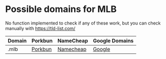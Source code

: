 # Possible domains for MLB

No function implemented to check if any of these work, but you can check manually with https://tld-list.com/

| Domain | Porkbun | NameCheap | Google Domains |
|---|---|---|---|
| .mlb | [Porkbun](https://porkbun.com/checkout/search?prb=e814663da1&tlds=&idnLanguage=&search=search&q=.mlb) | [Namecheap](https://www.namecheap.com/domains/registration/results/?domain=.mlb) | [Google](https://domains.google.com/registrar/search?searchTerm=.mlb) |
